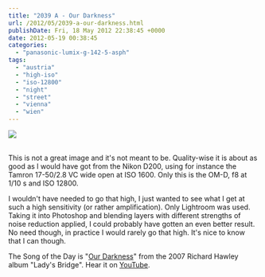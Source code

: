 ```yaml
---
title: "2039 A - Our Darkness"
url: /2012/05/2039-a-our-darkness.html
publishDate: Fri, 18 May 2012 22:38:45 +0000
date: 2012-05-19 00:38:45
categories: 
  - "panasonic-lumix-g-142-5-asph"
tags: 
  - "austria"
  - "high-iso"
  - "iso-12800"
  - "night"
  - "street"
  - "vienna"
  - "wien"
---
```

<div class="container">
<div class="center"><a target="_blank" href="http://www.flickr.com/photos/amanessinger/7218187276/sizes/o/in/photostream/"><img src="https://d25zfm9zpd7gm5.cloudfront.net/0600x0600/2012/20120516_001823_lr.jpg" /></a></div>
</div>
<br />

This is not a great image and it's not meant to be. Quality-wise it is about as good as I would have got from the Nikon D200, using for instance the Tamron 17-50/2.8 VC wide open at ISO 1600. Only this is the OM-D, f8 at 1/10 s and ISO 12800.

 I wouldn't have needed to go that high, I just wanted to see what I get at such a high sensitivity (or rather amplification). Only Lightroom was used. Taking it into Photoshop and blending layers with different strengths of noise reduction applied, I could probably have gotten an even better result. No need though, in practice I would rarely go that high. It's nice to know that I can though.

The Song of the Day is "<a href="http://www.lyricsmode.com/lyrics/r/richard_hawley/our_darkness.html" target="_blank">Our Darkness</a>" from the 2007 Richard Hawley album "Lady's Bridge". Hear it on <a href="http://www.youtube.com/watch?v=MUg9r_dTWRI" target="_blank">YouTube</a>.

